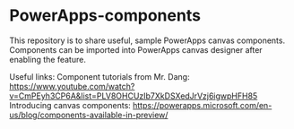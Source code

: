 # PowerApps-components
This repository is to share useful, sample PowerApps canvas components.
Components can be imported into PowerApps canvas designer after enabling the feature.  

Useful links:
Component tutorials from Mr. Dang: https://www.youtube.com/watch?v=CmPEyh3CP6A&list=PLV8OHCUzIb7XkDSXedJrVzj6igwpHFH85
Introducing canvas components: https://powerapps.microsoft.com/en-us/blog/components-available-in-preview/
